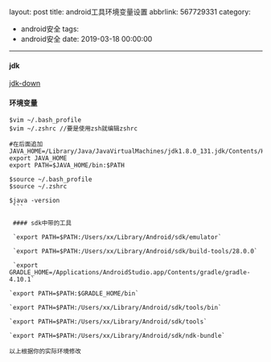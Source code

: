 layout: post
title: android工具环境变量设置
abbrlink: 567729331
category:
  - android安全
tags:
  - android安全
date: 2019-03-18 00:00:00
---

#### jdk

[jdk-down](https://www.oracle.com/technetwork/java/javase/downloads/index.html)  

#### 环境变量
````
$vim ~/.bash_profile
$vim ~/.zshrc //要是使用zsh就编辑zshrc

#在后面追加
JAVA_HOME=/Library/Java/JavaVirtualMachines/jdk1.8.0_131.jdk/Contents/Home
export JAVA_HOME
export PATH=$JAVA_HOME/bin:$PATH

$source ~/.bash_profile
$source ~/.zshrc

$java -version
 ```
 
 #### sdk中带的工具
 
 `export PATH=$PATH:/Users/xx/Library/Android/sdk/emulator`
 
 `export PATH=$PATH:/Users/xx/Library/Android/sdk/build-tools/28.0.0`  
 
 `export GRADLE_HOME=/Applications/AndroidStudio.app/Contents/gradle/gradle-4.10.1`  
 
`export PATH=$PATH:$GRADLE_HOME/bin`  

`export PATH=$PATH:/Users/xx/Library/Android/sdk/tools/bin`  

`export PATH=$PATH:/Users/xx/Library/Android/sdk/tools`  

`export PATH=$PATH:/Users/xx/Library/Android/sdk/ndk-bundle`  

以上根据你的实际环境修改  